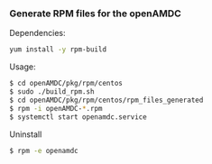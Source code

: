 ### Generate RPM files for the openAMDC
Dependencies:
```bash
yum install -y rpm-build
```

Usage: 
```bash
$ cd openAMDC/pkg/rpm/centos
$ sudo ./build_rpm.sh
$ cd openAMDC/pkg/rpm/centos/rpm_files_generated
$ rpm -i openAMDC-*.rpm
$ systemctl start openamdc.service
```

Uninstall
```bash
$ rpm -e openamdc
```
